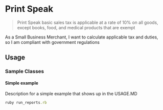 # Print Speak

> Print Speak basic sales tax is applicable at a rate of 10% on all goods, except books, food, and medical products that are exempt

As a Small Business Merchant, I want to calculate applicable tax and duties, so I am compliant with government regulations

## Usage

### Sample Classes

#### Simple example

Description for a simple example that shows up in the USAGE.MD

```ruby
ruby run_reports.rb
```
